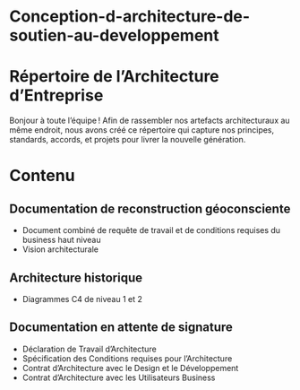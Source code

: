 # Conception-d-architecture-de-soutien-au-developpement
# Répertoire de l’Architecture d’Entreprise
Bonjour à toute l’équipe !
Afin de rassembler nos artefacts architecturaux au même endroit, nous avons créé ce répertoire qui capture nos principes, standards, accords, et projets pour livrer la nouvelle génération.
# Contenu
## Documentation de reconstruction géoconsciente
- Document combiné de requête de travail et de conditions requises du business haut niveau
- Vision architecturale
## Architecture historique
- Diagrammes C4 de niveau 1 et 2
## Documentation en attente de signature
- Déclaration de Travail d’Architecture
- Spécification des Conditions requises pour l’Architecture
- Contrat d’Architecture avec le Design et le Développement
- Contrat d’Architecture avec les Utilisateurs Business
